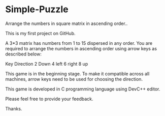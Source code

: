 Simple-Puzzle
=============

Arrange the numbers in square matrix in ascending order..

This is my first project on GitHub. 

A 3*3 matrix has numbers from 1 to 15 dispersed in any order. You are required to arrange the numbers
in ascending order using arrow keys as described below:

 Key       Direction
  2          Down
  4          left
  6          right
  8          up
 
This game is in the beginning stage. To make it compatible across all machines, arrow keys need to be 
used for choosing the direction. 

This game is developed in C programming language using DevC++ editor.

Please feel free to provide your feedback.

Thanks.
